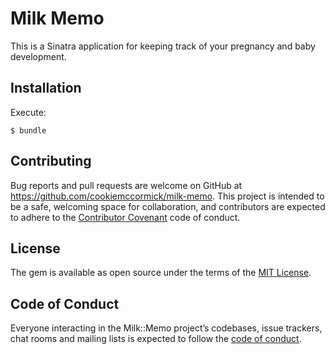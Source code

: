 # Milk Memo

This is a Sinatra application for keeping track of your pregnancy and baby development.

## Installation

Execute:

    $ bundle

## Contributing

Bug reports and pull requests are welcome on GitHub at https://github.com/cookiemccormick/milk-memo. This project is intended to be a safe, welcoming space for collaboration, and contributors are expected to adhere to the [Contributor Covenant](http://contributor-covenant.org) code of conduct.

## License

The gem is available as open source under the terms of the [MIT License](https://opensource.org/licenses/MIT).

## Code of Conduct

Everyone interacting in the Milk::Memo project’s codebases, issue trackers, chat rooms and mailing lists is expected to follow the [code of conduct](https://github.com/cookiemccormick/milk-memo/blob/master/CODE_OF_CONDUCT.md).